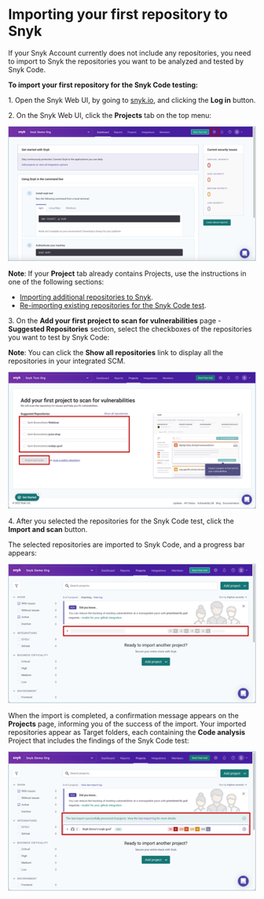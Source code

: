 # Importing your first repository to Snyk

If your Snyk Account currently does not include any repositories, you need to import to Snyk the repositories you want to be analyzed and tested by Snyk Code. &#x20;

**To import your first repository for the Snyk Code testing:**

1\.  Open the Snyk Web UI, by going to [snyk.io](http://snyk.io), and clicking the **Log in** button.

2\.  On the Snyk Web UI, click the **Projects** tab on the top menu:

![](<../../../../../.gitbook/assets/Snyk Code - Org Settings button.png>)

**Note**: If your **Project** tab already contains Projects, use the instructions in one of the following sections:

* [Importing additional repositories to Snyk](importing-additional-repositories-to-snyk.md).
* [Re-importing existing repositories for the Snyk Code test](re-importing-existing-repositories-for-the-snyk-code-test.md).

&#x20;3\.  On the **Add your first project to scan for vulnerabilities** page - **Suggested Repositories** section, select the checkboxes of the repositories you want to test by Snyk Code:

**Note**: You can click the **Show all repositories** link to display all the repositories in your integrated SCM.

![](<../../../../../.gitbook/assets/Snyk Code - Add first project dialog box.png>)

4\.  After you selected the repositories for the Snyk Code test, click the **Import and scan** button.

The selected repositories are imported to Snyk Code, and a progress bar appears:

![](<../../../../../.gitbook/assets/Snyk Code - Import - In Progress.png>)

When the import is completed, a confirmation message appears on the **Projects** page, informing you of the success of the import. Your imported repositories appear as Target folders, each containing the **Code analysis** Project that includes the findings of the Snyk Code test:

![](<../../../../../.gitbook/assets/Snyk Code - Import - Complete.png>)

